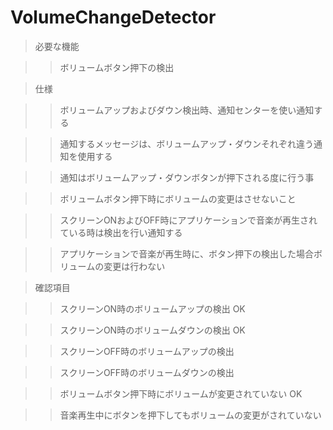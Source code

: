 VolumeChangeDetector
====================

> 必要な機能

>> ボリュームボタン押下の検出

> 仕様

>> ボリュームアップおよびダウン検出時、通知センターを使い通知する

>> 通知するメッセージは、ボリュームアップ・ダウンそれぞれ違う通知を使用する

>> 通知はボリュームアップ・ダウンボタンが押下される度に行う事

>> ボリュームボタン押下時にボリュームの変更はさせないこと

>> スクリーンONおよびOFF時にアプリケーションで音楽が再生されている時は検出を行い通知する

>> アプリケーションで音楽が再生時に、ボタン押下の検出した場合ボリュームの変更は行わない

> 確認項目

>> スクリーンON時のボリュームアップの検出 OK

>> スクリーンON時のボリュームダウンの検出 OK

>> スクリーンOFF時のボリュームアップの検出

>> スクリーンOFF時のボリュームダウンの検出

>> ボリュームボタン押下時にボリュームが変更されていない OK

>> 音楽再生中にボタンを押下してもボリュームの変更がされていない

